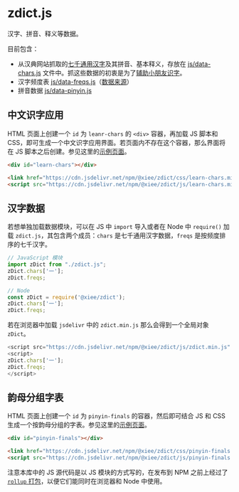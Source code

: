 # zdict.js

汉字、拼音、释义等数据。

目前包含：

-   从汉典网站抓取的[七千通用汉字](https://www.zdic.net/zd/zb/ty/)及其拼音、基本释义，存放在
    [js/data-chars.js](js/data-chars.js)
    文件中。抓这些数据的初衷是为了[辅助小朋友识字](https://yihui.org/cn/kids/2021/02/chars/)。
-   汉字频度表
    [js/data-freqs.js](js/data-freqs.js)（[数据来源](https://web.archive.org/web/20120711003705/http://onlinechinese2u.com/blog/wp-content/uploads/2012/04/LEGOO-MANDARIN-%E6%B1%89%E5%AD%97%E9%A2%91%E5%BA%A6%E8%A1%A8%E7%BB%9F%E8%AE%A1.pdf)）
-   拼音数据 [js/data-pinyin.js](js/data-pinyin.js)

## 中文识字应用

HTML 页面上创建一个 `id` 为 `leanr-chars` 的 `<div>` 容器，再加载 JS 脚本和
CSS，即可生成一个中文识字应用界面。若页面内不存在这个容器，那么界面将在 JS
脚本之后创建。参见这里的[示例页面](https://yihui.org/cn/kids/2021/02/chars/)。

``` html
<div id="learn-chars"></div>

<link href="https://cdn.jsdelivr.net/npm/@xiee/zdict/css/learn-chars.min.css" rel="stylesheet"></link>
<script src="https://cdn.jsdelivr.net/npm/@xiee/zdict/js/learn-chars.min.js" defer></script>
```

## 汉字数据

若想单独加载数据模块，可以在 JS 中 `import` 导入或者在 Node 中 `require()` 加载
`zdict.js`，其包含两个成员：`chars` 是七千通用汉字数据，`freqs`
是按频度排序的七千汉字。

``` javascript
// JavaScript 模块
import zDict from "./zdict.js";
zDict.chars['一'];
zDict.freqs;
```

``` javascript
// Node
const zDict = require('@xiee/zdict');
zDict.chars['一'];
zDict.freqs;
```

若在浏览器中加载 `jsdelivr` 中的 `zdict.min.js` 那么会得到一个全局对象 `zDict`。

``` javascript
<script src="https://cdn.jsdelivr.net/npm/@xiee/zdict/js/zdict.min.js" defer></script>
<script>
zDict.chars['一'];
zDict.freqs;
</script>
```

## 韵母分组字表

HTML 页面上创建一个 `id` 为 `pinyin-finals` 的容器，然后即可结合 JS 和 CSS
生成一个按韵母分组的字表。参见这里的[示例页面](https://yihui.org/cn/kids/2022/02/finals/)。

``` html
<div id="pinyin-finals"></div>

<link href="https://cdn.jsdelivr.net/npm/@xiee/zdict/css/pinyin-finals.min.css" rel="stylesheet"></link>
<script src="https://cdn.jsdelivr.net/npm/@xiee/zdict/js/pinyin-finals.min.js" defer></script>
```

注意本库中的 JS 源代码是以 JS 模块的方式写的，在发布到 NPM 之前上经过了
[`rollup` 打包](.github/workflows/npm-publish.yml)，以便它们能同时在浏览器和
Node 中使用。
